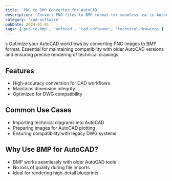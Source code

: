 ```yaml
---
title: 'PNG to BMP Converter for AutoCAD'
description: 'Convert PNG files to BMP format for seamless use in AutoCAD projects and workflows. Designed for technical drawings and legacy CAD compatibility.'
category: 'cad-software'
pubDate: 2024-01-01
tags: ['png-to-bmp', 'autocad', 'cad-software', 'technical-drawings']
---
```

s
Optimize your AutoCAD workflows by converting PNG images to BMP format. Essential for maintaining compatibility with older AutoCAD versions and ensuring precise rendering of technical drawings.

## Features

- High-accuracy conversion for CAD workflows
- Maintains dimension integrity
- Optimized for DWG compatibility

## Common Use Cases

- Importing technical diagrams into AutoCAD
- Preparing images for AutoCAD plotting
- Ensuring compatibility with legacy DWG systems

## Why Use BMP for AutoCAD?

- BMP works seamlessly with older AutoCAD tools
- No loss of quality during file imports
- Ideal for rendering high-detail blueprints
